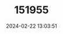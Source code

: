 ---
title: "151955"
category: "Arrojadoa penicillata"
draft: false
date: 2024-02-22 13:03:51
languages:
  Portuguese: ["Rabo de raposa"]
---